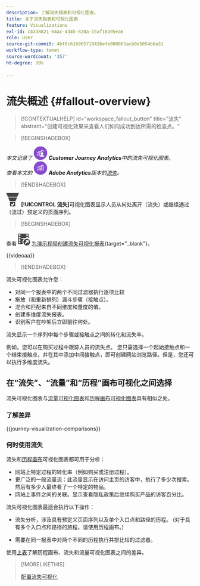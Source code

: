 ```yaml
---
description: 了解流失报表和可视化图表。
title: 关于流失报表和可视化图表
feature: Visualizations
exl-id: c4338821-64ac-4345-828a-15af18a95ea6
role: User
source-git-commit: 4bf8c616965718426efe880865acb0e5054b6a31
workflow-type: tm+mt
source-wordcount: '357'
ht-degree: 30%

---
```


# 流失概述 {#fallout-overview}

<!-- markdownlint-disable MD034 -->

>[!CONTEXTUALHELP]
>id="workspace_fallout_button"
>title="流失"
>abstract="创建可视化效果来查看人们如何成功到达所需的检查点。"

<!-- markdownlint-enable MD034 -->


>[!BEGINSHADEBOX]

_本文记录了_ ![CustomerJourneyAnalytics](/help/assets/icons/CustomerJourneyAnalytics.svg) _**Customer Journey Analytics**&#x200B;中的流失可视化图表。_<br/>_查看本文的_ ![AdobeAnalytics](/help/assets/icons/AdobeAnalytics.svg) _**Adobe Analytics**&#x200B;版本的[流失](https://experienceleague.adobe.com/en/docs/analytics/analyze/analysis-workspace/visualizations/fallout/fallout-flow)。_

>[!ENDSHADEBOX]

![转化漏斗](/help/assets/icons/ConversionFunnel.svg) **[!UICONTROL 流失]**&#x200B;可视化图表显示人员从何处离开（流失）或继续通过（流过）预定义的页面序列。


>[!BEGINSHADEBOX]

查看![VideoCheckedOut](/help/assets/icons/VideoCheckedOut.svg) [为演示视频创建流失可视化报表](https://video.tv.adobe.com/v/345883/?quality=12&learn=on){target="_blank"}。

{{videoaa}}

>[!ENDSHADEBOX]


流失可视化图表允许您：

* 对同一个报表中的两个不同过滤器执行逐项比较
* 拖放（和重新排列）漏斗步骤（接触点）。
* 混合和匹配来自不同维度和量度的值。
* 创建多维度流失报表。
* 识别客户在吵架后立即前往何处。

流失显示一个序列中每个步骤或接触点之间的转化和流失率。

例如，您可以在购买过程中跟踪人员的流失点。 您只需选择一个起始接触点和一个结束接触点，并在其中添加中间接触点，即可创建网站浏览路径。但是，您还可以执行多维度流失。

## 在“流失”、“流量”和“历程”画布可视化之间选择

流失可视化图表与[流量可视化图表](/help/analysis-workspace/visualizations/c-flow/flow.md)和[历程画布可视化图表](/help/analysis-workspace/visualizations/journey-canvas/journey-canvas.md)具有相似之处。

### 了解差异

<!-- Information in this snippet is shared between Journey canvas, Fallout, and Flow visualization docs -->

{{journey-visualization-comparisons}}

### 何时使用流失

流失和[历程画布](/help/analysis-workspace/visualizations/journey-canvas/journey-canvas.md)可视化图表都可用于分析：

* 网站上特定过程的转化率（例如购买或注册过程）。
* 更广泛的一般流量流：此流量显示在访问主页的访客中，执行了多少次搜索。 然后有多少人最终看了一个特定的物品。
* 网站上事件之间的关联。显示查看隐私政策后继续购买产品的访客百分比。

流失可视化图表最适合执行以下操作：

* 流失分析，涉及具有预定义页面序列以及单个入口点和路径的历程。 (对于具有多个入口点和路径的旅程，请使用历程画布。)

* 需要在同一报表中对两个不同的历程执行并排比较的过滤器。

使用[上表](#understand-the-differences)了解历程画布、流失和流量可视化图表之间的差异。

>[!MORELIKETHIS]
>
>[配置流失可视化](configuring-fallout.md)



